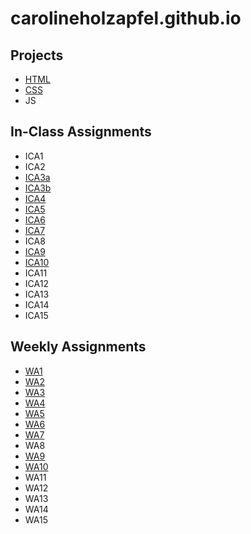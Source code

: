 # carolineholzapfel.github.io

## **Projects** 

- [HTML](https://carolineholzapfel.github.io/html-midterm/page5.html)
- [CSS](https://carolineholzapfel.github.io/index.html)
- JS

## **In-Class Assignments**

- ICA1
- ICA2
- [ICA3a](https://carolineholzapfel.github.io/ica/ica3a.html)
- [ICA3b](https://carolineholzapfel.github.io/ica/ica3b.html)
- [ICA4](https://carolineholzapfel.github.io/ica/ica4.html)
- [ICA5](https://carolineholzapfel.github.io/ica/ica5.html)
- [ICA6](https://carolineholzapfel.github.io/ica/ica6/ica6-part1.html)
- [ICA7](https://carolineholzapfel.github.io/ica/ica7/ica7.html)
- ICA8
- [ICA9](https://carolineholzapfel.github.io/ica9.html)
- [ICA10](https://carolineholzapfel.github.io/ica/ica10/ica10.html)
- ICA11
- ICA12
- ICA13
- ICA14
- ICA15

## **Weekly Assignments**

- [WA1](https://carolineholzapfel.github.io/wa/wa1.html)
- [WA2](http://carolineholzapfel.github.io/wa/wa2.html)
- [WA3](https://carolineholzapfel.github.io/wa/wa3.html)
- [WA4](https://carolineholzapfel.github.io/wa/wa4.html)
- [WA5](https://carolineholzapfel.github.io/wa/wa5.html)
- [WA6](https://carolineholzapfel.github.io/wa/wa6/wa6.html)
- [WA7](https://carolineholzapfel.github.io/wa/wa7/wa7.html)
- WA8
- [WA9](https://carolineholzapfel.github.io/wa/wa9.html)
- [WA10](https://carolineholzapfel.github.io/wa/wa10/wa10.html)
- WA11
- WA12
- WA13
- WA14
- WA15
